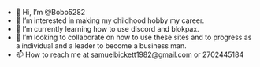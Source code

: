 - 👋 Hi, I’m @Bobo5282
- 👀 I’m interested in making my childhood hobby my career.
- 🌱 I’m currently learning how to use discord and blokpax.
- 💞️ I’m looking to collaborate on how to use these sites and to progress as a individual and a leader to become a business man.
- 📫 How to reach me at samuelbickett1982@gmail.com or 2702445184


<!---
Bobo5282/Bobo5282 is a ✨ special ✨ repository because its `README.md` (this file) appears on your GitHub profile.
You can click the Preview link to take a look at your changes.
--->
